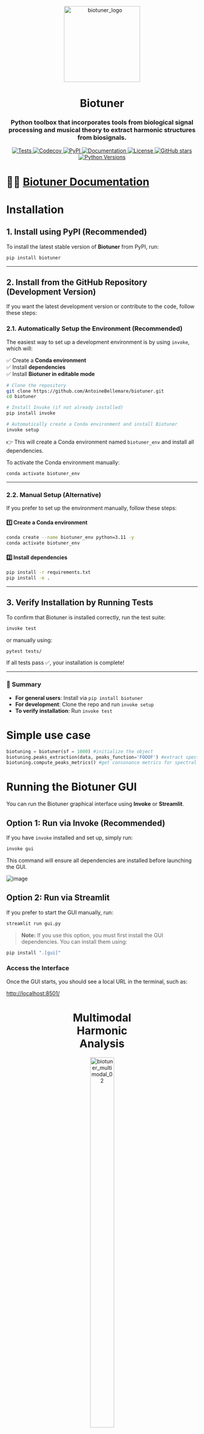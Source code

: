 <p align="center">
  <img src="https://github.com/AntoineBellemare/biotuner/assets/49297774/fc83d888-db2a-4f9f-ba26-65a58c42b72d" alt="biotuner_logo" width="200"/>
</p>

<h1 align="center">Biotuner</h1>
<h3 align="center"> Python toolbox that incorporates tools from biological signal processing and musical theory to extract harmonic structures from biosignals. </h3>

<p align="center">
  <a href="https://github.com/AntoineBellemare/biotuner/actions/workflows/ci.yml">
    <img alt="Tests" src="https://github.com/AntoineBellemare/biotuner/actions/workflows/python-test.yml/badge.svg">
  </a>

  <a href="https://codecov.io/github/AntoineBellemare/biotuner">
    <img alt="Codecov" src="https://codecov.io/github/AntoineBellemare/biotuner/branch/main/graph/badge.svg?token=DW8JS03EV9">
  </a>

  <a href="https://pypi.org/project/biotuner/">
    <img alt="PyPI" src="https://img.shields.io/pypi/v/biotuner">
  </a>
  
  <a href="https://antoinebellemare.github.io/biotuner/">
    <img alt="Documentation" src="https://img.shields.io/website?down_message=offline&up_message=online&url=https%3A%2F%2Fantoinebellemare.github.io%2Fbiotuner%2F">
  </a>
  
  <a href="https://github.com/AntoineBellemare/biotuner/blob/main/LICENSE">
    <img alt="License" src="https://img.shields.io/github/license/AntoineBellemare/biotuner">
  </a>
  
  <a href="https://github.com/AntoineBellemare/biotuner/stargazers">
    <img alt="GitHub stars" src="https://img.shields.io/github/stars/AntoineBellemare/biotuner?style=social">
  </a>

  <a href="https://pypi.org/project/biotuner/">
    <img alt="Python Versions" src="https://img.shields.io/pypi/pyversions/biotuner">
  </a>

  
</p>


# 🧬🎵 **[Biotuner Documentation](https://antoinebellemare.github.io/biotuner/)** 



# **Installation**

## **1. Install using PyPI (Recommended)**
To install the latest stable version of **Biotuner** from PyPI, run:
```bash
pip install biotuner
```

---

## **2. Install from the GitHub Repository (Development Version)**
If you want the latest development version or contribute to the code, follow these steps:

### **2.1. Automatically Setup the Environment (Recommended)**
The easiest way to set up a development environment is by using `invoke`, which will:

✅ Create a **Conda environment**  
✅ Install **dependencies**  
✅ Install **Biotuner in editable mode**  

```bash
# Clone the repository
git clone https://github.com/AntoineBellemare/biotuner.git
cd biotuner

# Install Invoke (if not already installed)
pip install invoke

# Automatically create a Conda environment and install Biotuner
invoke setup
```
👉 This will create a Conda environment named `biotuner_env` and install all dependencies.

To activate the Conda environment manually:
```bash
conda activate biotuner_env
```

---

### **2.2. Manual Setup (Alternative)**
If you prefer to set up the environment manually, follow these steps:

#### **1️⃣ Create a Conda environment**
```bash
conda create --name biotuner_env python=3.11 -y
conda activate biotuner_env
```

#### **2️⃣ Install dependencies**
```bash
pip install -r requirements.txt
pip install -e .
```

---

## **3. Verify Installation by Running Tests**
To confirm that Biotuner is installed correctly, run the test suite:
```bash
invoke test
```
or manually using:
```bash
pytest tests/
```
If all tests pass ✅, your installation is complete!

---

### **🎯 Summary**
- **For general users**: Install via `pip install biotuner`
- **For development**: Clone the repo and run `invoke setup`
- **To verify installation**: Run `invoke test`

# Simple use case

```python
biotuning = biotuner(sf = 1000) #initialize the object
biotuning.peaks_extraction(data, peaks_function='FOOOF') #extract spectral peaks
biotuning.compute_peaks_metrics() #get consonance metrics for spectral peaks

```
# Running the Biotuner GUI

You can run the Biotuner graphical interface using **Invoke** or **Streamlit**.

## Option 1: Run via Invoke (Recommended)

If you have `invoke` installed and set up, simply run:

```sh
invoke gui
```
This command will ensure all dependencies are installed before launching the GUI.

![image](https://github.com/user-attachments/assets/5566dea7-378c-4621-9ec8-7e2ef6991c57)

## Option 2: Run via Streamlit

If you prefer to start the GUI manually, run:

```sh
streamlit run gui.py
```

> **Note:** If you use this option, you must first install the GUI dependencies. You can install them using:

```sh
pip install ".[gui]"
```

### Access the Interface

Once the GUI starts, you should see a local URL in the terminal, such as:

[http://localhost:8501/](http://localhost:8501/)

<div align="center" style="width: 50%; margin: auto; text-align: center;">

<h1 align="center">Multimodal Harmonic Analysis</h1>

  <p>
    <img src="https://github.com/user-attachments/assets/7e99e0ec-a1da-44f2-8ad9-bdfce8f4a36f" alt="biotuner_multimodal_02" width="50%">
  </p>

The figure above illustrates Biotuner's ability to extract harmonic structures across different biological and physical systems. It showcases harmonic ratios detected in biosignals from the **brain**, **heart**, and **plants**, as well as their correspondence with audio signals. By analyzing the fundamental frequency relationships in these diverse modalities, Biotuner enables a cross-domain exploration of resonance and tuning in biological and artificial systems.

</div>

![Biotuner_pipeline (6)-page-001](https://user-images.githubusercontent.com/49297774/153693263-90c1e49e-a8c0-4a93-8219-491d1ede32e1.jpg)

## Peaks extraction methods

![biotuner_peaks_extraction](https://user-images.githubusercontent.com/49297774/156813349-ddcd40d0-57c9-41f2-b62a-7cbb4213e515.jpg)

